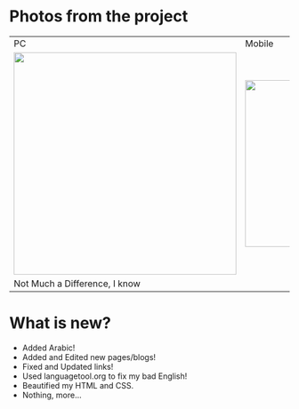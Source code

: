 # Photos from the project
<table>
  <tr>
    <td>PC</td>
    <td>Mobile</td>
  </tr>
  <tr>
    <td colspan="1"><img src="https://i.imgur.com/RhATFDv.png" width="400"/></td>
    <td colspan="2"><img src="https://i.imgur.com/uy6Peyi.png" width="300"/></td>
  </tr>
  <tr>
    <td colspan="2">Not Much a Difference, I know</td>
  </tr>
</table>

# What is new?
* Added Arabic!
* Added and Edited new pages/blogs!
* Fixed and Updated links!
* Used languagetool.org to fix my bad English!
* Beautified my HTML and CSS.
* Nothing, more...
